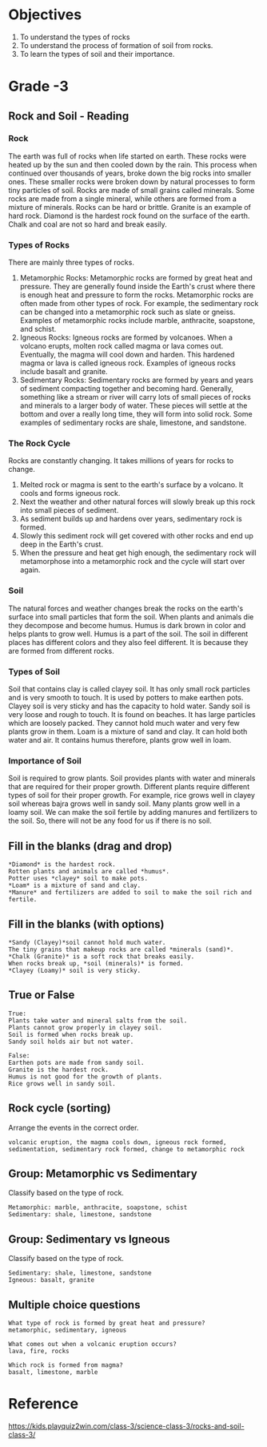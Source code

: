 # Objectives 
1. To understand the types of rocks 
2. To understand the process of formation of soil from rocks.
3. To learn the types of soil and their importance.

# Grade -3 
## Rock and Soil - Reading
### Rock 
The earth was full of rocks when life started on earth. These rocks were heated up by the sun and then cooled down by the rain. This process when continued over thousands of years, broke down the big rocks into smaller ones. These smaller rocks were broken down by natural processes to form tiny particles of soil.
Rocks are made of small grains called minerals. Some rocks are made from a single mineral, while others are formed from a mixture of minerals.
Rocks can be hard or brittle. Granite is an example of hard rock. Diamond is the hardest rock found on the surface of the earth. Chalk and coal are not so hard and break easily.

### Types of Rocks
There are mainly three types of rocks.
1. Metamorphic Rocks: Metamorphic rocks are formed by great heat and pressure. They are generally found inside the Earth's crust where there is enough heat and pressure to form the rocks. Metamorphic rocks are often made from other types of rock. For example, the sedimentary rock can be changed into a metamorphic rock such as slate or gneiss. Examples of metamorphic rocks include marble, anthracite, soapstone, and schist.
2.  Igneous Rocks: Igneous rocks are formed by volcanoes. When a volcano erupts, molten rock called magma or lava comes out. Eventually, the magma will cool down and harden. This hardened magma or lava is called igneous rock. Examples of igneous rocks include basalt and granite. 
3.  Sedimentary Rocks: Sedimentary rocks are formed by years and years of sediment compacting together and becoming hard. Generally, something like a stream or river will carry lots of small pieces of rocks and minerals to a larger body of water. These pieces will settle at the bottom and over a really long time, they will form into solid rock. Some examples of sedimentary rocks are shale, limestone, and sandstone. 

### The Rock Cycle 
Rocks are constantly changing. It takes millions of years for rocks to change. 
1. Melted rock or magma is sent to the earth's surface by a volcano. It cools and forms igneous rock. 
2. Next the weather and other natural forces will slowly break up this rock into small pieces of sediment. 
3. As sediment builds up and hardens over years, sedimentary rock is formed. 
4. Slowly this sediment rock will get covered with other rocks and end up deep in the Earth's crust. 
5. When the pressure and heat get high enough, the sedimentary rock will metamorphose into a metamorphic rock and the cycle will start over again. 

### Soil
The natural forces and weather changes break the rocks on the earth's surface into small particles that form the soil. When plants and animals die they decompose and become humus. Humus is dark brown in color and helps plants to grow well. Humus is a part of the soil.
The soil in different places has different colors and they also feel different. It is because they are formed from different rocks.

### Types of Soil
Soil that contains clay is called clayey soil. It has only small rock particles and is very smooth to touch. It is used by potters to make earthen pots. Clayey soil is very sticky and has the capacity to hold water.
Sandy soil is very loose and rough to touch. It is found on beaches. It has large particles which are loosely packed. They cannot hold much water and very few plants grow in them.
Loam is a mixture of sand and clay. It can hold both water and air. It contains humus therefore, plants grow well in loam.

### Importance of Soil
Soil is required to grow plants. Soil provides plants with water and minerals that are required for their proper growth.
Different plants require different types of soil for their proper growth. For example, rice grows well in clayey soil whereas bajra grows well in sandy soil. Many plants grow well in a loamy soil. We can make the soil fertile by adding manures and fertilizers to the soil. So, there will not be any food for us if there is no soil.

## Fill in the blanks (drag and drop)
```
*Diamond* is the hardest rock.
Rotten plants and animals are called *humus*.
Potter uses *clayey* soil to make pots.
*Loam* is a mixture of sand and clay.
*Manure* and fertilizers are added to soil to make the soil rich and fertile.
```
## Fill in the blanks (with options)
```
*Sandy (Clayey)*soil cannot hold much water.
The tiny grains that makeup rocks are called *minerals (sand)*.
*Chalk (Granite)* is a soft rock that breaks easily.
When rocks break up, *soil (minerals)* is formed.
*Clayey (Loamy)* soil is very sticky.
```
## True or False
```
True:
Plants take water and mineral salts from the soil.
Plants cannot grow properly in clayey soil.
Soil is formed when rocks break up.
Sandy soil holds air but not water.

False:
Earthen pots are made from sandy soil.
Granite is the hardest rock.
Humus is not good for the growth of plants.
Rice grows well in sandy soil.
```
## Rock cycle (sorting)
Arrange the events in the correct order.
```
volcanic eruption, the magma cools down, igneous rock formed, sedimentation, sedimentary rock formed, change to metamorphic rock
```
## Group: Metamorphic vs Sedimentary
Classify based on the type of rock.
```
Metamorphic: marble, anthracite, soapstone, schist
Sedimentary: shale, limestone, sandstone
```
## Group: Sedimentary vs Igneous
Classify based on the type of rock.
```
Sedimentary: shale, limestone, sandstone
Igneous: basalt, granite
```
## Multiple choice questions
```
What type of rock is formed by great heat and pressure?
metamorphic, sedimentary, igneous

What comes out when a volcanic eruption occurs?
lava, fire, rocks

Which rock is formed from magma?
basalt, limestone, marble
```
# Reference
https://kids.playquiz2win.com/class-3/science-class-3/rocks-and-soil-class-3/
